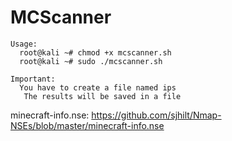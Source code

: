 # MCScanner

```
Usage:
  root@kali ~# chmod +x mcscanner.sh
  root@kali ~# sudo ./mcscanner.sh
```
```
Important:
  You have to create a file named ips
   The results will be saved in a file
```
minecraft-info.nse: https://github.com/sjhilt/Nmap-NSEs/blob/master/minecraft-info.nse
